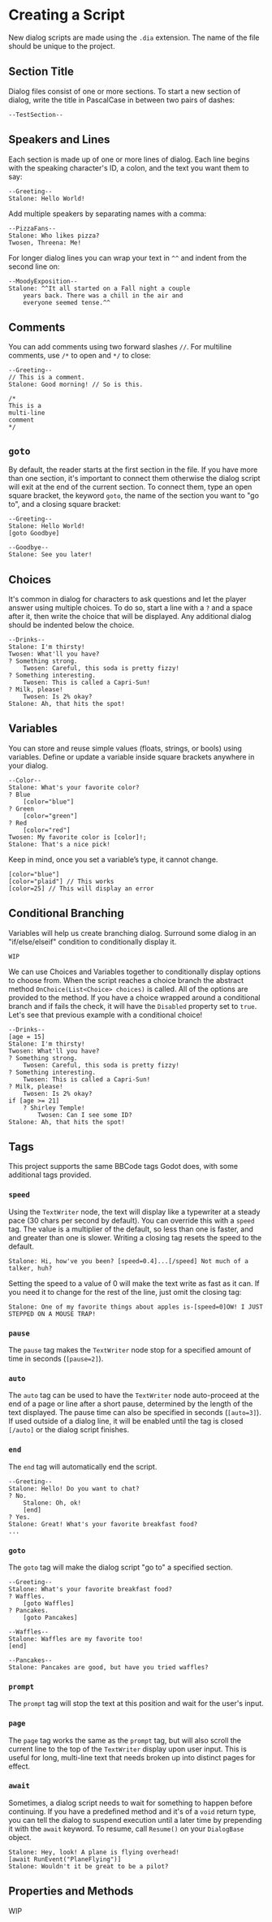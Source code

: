 # Creating a Script

New dialog scripts are made using the `.dia` extension. The name of the file should be unique to the project.

## Section Title

Dialog files consist of one or more sections. To start a new section of dialog, write the title in PascalCase in between two pairs of dashes:
```gamedialog
--TestSection--
```

## Speakers and Lines

Each section is made up of one or more lines of dialog. Each line begins with the speaking character's ID, a colon, and the text you want them to say:
```gamedialog
--Greeting--
Stalone: Hello World!
```

Add multiple speakers by separating names with a comma:
```gamedialog
--PizzaFans--
Stalone: Who likes pizza?
Twosen, Threena: Me!
```

For longer dialog lines you can wrap your text in `^^` and indent from the second line on:
```gamedialog
--MoodyExposition--
Stalone: ^^It all started on a Fall night a couple 
    years back. There was a chill in the air and 
    everyone seemed tense.^^
```

## Comments

You can add comments using two forward slashes `//`. For multiline comments, use `/*` to open and `*/` to close:

```gamedialog
--Greeting--
// This is a comment.
Stalone: Good morning! // So is this.

/*
This is a
multi-line
comment
*/
```

## `goto`

By default, the reader starts at the first section in the file. If you have more than one section, it's important to connect them otherwise the dialog script will exit at the end of the current section. To connect them, type an open square bracket, the keyword `goto`, the name of the section you want to "go to", and a closing square bracket:

```gamedialog
--Greeting--
Stalone: Hello World!
[goto Goodbye]

--Goodbye--
Stalone: See you later!
```

## Choices

It's common in dialog for characters to ask questions and let the player answer using multiple choices. To do so, start a line with a `?` and a space after it, then write the choice that will be displayed. Any additional dialog should be indented below the choice.

```gamedialog
--Drinks--
Stalone: I'm thirsty!
Twosen: What'll you have?
? Something strong.
    Twosen: Careful, this soda is pretty fizzy!
? Something interesting.
    Twosen: This is called a Capri-Sun!
? Milk, please!
    Twosen: Is 2% okay?
Stalone: Ah, that hits the spot!
```

## Variables

You can store and reuse simple values (floats, strings, or bools) using variables. Define or update a variable inside square brackets anywhere in your dialog.

```gamedialog
--Color--
Stalone: What's your favorite color?
? Blue
    [color="blue"]
? Green
    [color="green"]
? Red
    [color="red"]
Twosen: My favorite color is [color]!;
Stalone: That's a nice pick!
```

Keep in mind, once you set a variable’s type, it cannot change.

```
[color="blue"]
[color="plaid"] // This works
[color=25] // This will display an error
```

## Conditional Branching

Variables will help us create branching dialog. Surround some dialog in an "if/else/elseif" condition to conditionally display it.

```gamedialog
WIP
```

We can use Choices and Variables together to conditionally display options to choose from. When the script reaches a choice branch the abstract method `OnChoice(List<Choice> choices)` is called. All of the options are provided to the method. If you have a choice wrapped around a conditional branch and if fails the check, it will have the `Disabled` property set to `true`. Let's see that previous example with a conditional choice!

```gamedialog
--Drinks--
[age = 15]
Stalone: I'm thirsty!
Twosen: What'll you have?
? Something strong.
    Twosen: Careful, this soda is pretty fizzy!
? Something interesting.
    Twosen: This is called a Capri-Sun!
? Milk, please!
    Twosen: Is 2% okay?
if [age >= 21]
    ? Shirley Temple!
        Twosen: Can I see some ID?
Stalone: Ah, that hits the spot!
```

## Tags

This project supports the same BBCode tags Godot does, with some additional tags provided.

### `speed`

Using the `TextWriter` node, the text will display like a typewriter at a steady pace (30 chars per second by default). You can override this with a `speed` tag. The value is a multiplier of the default, so less than one is faster, and and greater than one is slower. Writing a closing tag resets the speed to the default.
```
Stalone: Hi, how've you been? [speed=0.4]...[/speed] Not much of a talker, huh?
```

Setting the speed to a value of 0 will make the text write as fast as it can. If you need it to change for the rest of the line, just omit the closing tag:
```
Stalone: One of my favorite things about apples is-[speed=0]OW! I JUST STEPPED ON A MOUSE TRAP!
```

### `pause`

The `pause` tag makes the `TextWriter` node stop for a specified amount of time in seconds (`[pause=2]`).

### `auto`

The `auto` tag can be used to have the `TextWriter` node auto-proceed at the end of a page or line after a short pause, determined by the length of the text displayed. The pause time can also be specified in seconds (`[auto=3]`). If used outside of a dialog line, it will be enabled until the tag is closed `[/auto]` or the dialog script finishes.

### `end`

The `end` tag will automatically end the script.

```
--Greeting--
Stalone: Hello! Do you want to chat?
? No.
    Stalone: Oh, ok!
    [end]
? Yes.
Stalone: Great! What's your favorite breakfast food?
...
```

### `goto`

The `goto` tag will make the dialog script "go to" a specified section.

```
--Greeting--
Stalone: What's your favorite breakfast food?
? Waffles.
    [goto Waffles]
? Pancakes.
    [goto Pancakes]

--Waffles--
Stalone: Waffles are my favorite too!
[end]

--Pancakes--
Stalone: Pancakes are good, but have you tried waffles?
```

### `prompt`

The `prompt` tag will stop the text at this position and wait for the user's input.

### `page`

The `page` tag works the same as the `prompt` tag, but will also scroll the current line to the top of the `TextWriter` display upon user input.
This is useful for long, multi-line text that needs broken up into distinct pages for effect.

### `await`

Sometimes, a dialog script needs to wait for something to happen before continuing. If you have a predefined method and it's of a `void` return type, you can tell the dialog to suspend execution until a later time by prepending it with the `await` keyword. To resume, call `Resume()` on your `DialogBase` object.

```
Stalone: Hey, look! A plane is flying overhead!
[await RunEvent("PlaneFlying")]
Stalone: Wouldn't it be great to be a pilot?
```

## Properties and Methods

WIP

